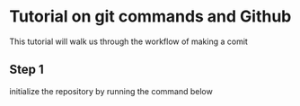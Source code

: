 # Tutorial on git commands and Github
This tutorial will walk us through the workflow of making a comit

## Step 1
initialize the repository by running the command below